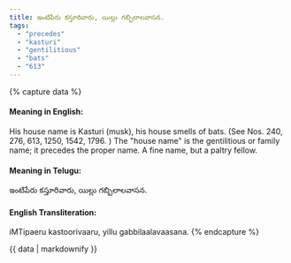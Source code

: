 ```yaml
---
title: ఇంటిపేరు కస్తూరివారు, యిల్లు గబ్బిలాలవాసన.
tags:
  - "precedes"
  - "kasturi"
  - "gentilitious"
  - "bats"
  - "613"
---
```


{% capture data %}
#### Meaning in English:
His house name is Kasturi (musk), his house smells of bats.
(See Nos. 240, 276, 613, 1250, 1542, 1796. )
The "house name" is the gentilitious or family name; it precedes the proper name.
A fine name, but a paltry fellow.

#### Meaning in Telugu:
ఇంటిపేరు కస్తూరివారు, యిల్లు గబ్బిలాలవాసన.

#### English Transliteration:
iMTipaeru kastoorivaaru, yillu gabbilaalavaasana.
{% endcapture %}

<div class="notice">{{ data | markdownify }}</div>

